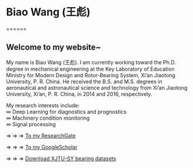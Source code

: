 # **Biao Wang (王彪)**

  
======
## Welcome to my website~

My name is Biao Wang (王彪). I am currently working toward the Ph.D. degree in mechanical engineering at the Key Laboratory of Education Ministry for Modern Design and Rotor-Bearing System, Xi’an Jiaotong University, P. R. China. He received the B.S. and M.S. degrees in aeronautical and astronautical science and technology from Xi’an Jiaotong University, Xi’an, P. R. China, in 2014 and 2016, respectively.

My research interests include:  
&infin; Deep Learning for diagnostics and prognostics  
&infin; Machinery condition monitoring  
&infin; Signal processing  

&rArr; &rArr; &rArr; [To my ResearchGate](https://www.researchgate.net/profile/Biao_Wang39)  

&rArr; &rArr; &rArr; [To my GoogleScholar](https://scholar.google.com/citations?hl=zh-CN&user=yUQBEjAAAAAJ)  

&rArr; &rArr; &rArr; [Download XJTU-SY bearing datasets](http://biaowang.tech/xjtu-sy-bearing-datasets/)
